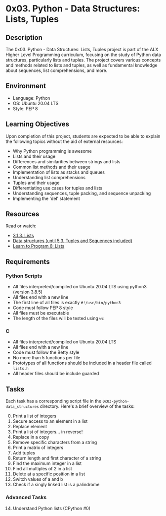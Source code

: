 # 0x03. Python - Data Structures: Lists, Tuples

## Description

The 0x03. Python - Data Structures: Lists, Tuples project is part of the ALX Higher Level Programming curriculum, focusing on the study of Python data structures, particularly lists and tuples. The project covers various concepts and methods related to lists and tuples, as well as fundamental knowledge about sequences, list comprehensions, and more.

## Environment

* Language: Python
* OS: Ubuntu 20.04 LTS
* Style: PEP 8

## Learning Objectives

Upon completion of this project, students are expected to be able to explain the following topics without the aid of external resources:

* Why Python programming is awesome
* Lists and their usage
* Differences and similarities between strings and lists
* Common list methods and their usage
* Implementation of lists as stacks and queues
* Understanding list comprehensions
* Tuples and their usage
* Differentiating use cases for tuples and lists
* Understanding sequences, tuple packing, and sequence unpacking
* Implementing the 'del' statement

## Resources

Read or watch:

* [3.1.3. Lists](https://docs.python.org/3/tutorial/introduction.html#lists)
* [Data structures (until 5.3. Tuples and Sequences included)](https://docs.python.org/3/tutorial/datastructures.html)
* [Learn to Program 6: Lists](https://www.youtube.com/watch?v=ohCDWZgNIU0)

## Requirements

### Python Scripts

* All files interpreted/compiled on Ubuntu 20.04 LTS using python3 (version 3.8.5)
* All files end with a new line
* The first line of all files is exactly `#!/usr/bin/python3`
* Code must follow PEP 8 style
* All files must be executable
* The length of the files will be tested using `wc`

### C

* All files interpreted/compiled on Ubuntu 20.04 LTS
* All files end with a new line
* Code must follow the Betty style
* No more than 5 functions per file
* Prototypes of all functions should be included in a header file called `lists.h`
* All header files should be include guarded

## Tasks

Each task has a corresponding script file in the `0x03-python-data_structures` directory. Here's a brief overview of the tasks:

0. Print a list of integers
1. Secure access to an element in a list
2. Replace element
3. Print a list of integers... in reverse!
4. Replace in a copy
5. Remove specific characters from a string
6. Print a matrix of integers
7. Add tuples
8. Return length and first character of a string
9. Find the maximum integer in a list
10. Find all multiples of 2 in a list
11. Delete at a specific position in a list
12. Switch values of a and b
13. Check if a singly linked list is a palindrome

### Advanced Tasks

14. Understand Python lists (CPython #0)

